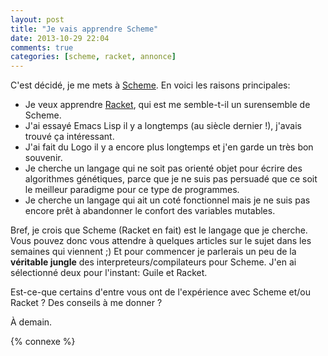 ```yaml
---
layout: post
title: "Je vais apprendre Scheme"
date: 2013-10-29 22:04
comments: true
categories: [scheme, racket, annonce]
---
```


C'est décidé, je me mets à [Scheme](http://en.wikipedia.org/wiki/Scheme_%28programming_language%29).
En voici les raisons principales:

- Je veux apprendre [Racket](http://racket-lang.org/), qui est me semble-t-il un surensemble de Scheme.
- J'ai essayé Emacs Lisp il y a longtemps (au siècle dernier !), 
  j'avais trouvé ça intéressant.
- J'ai fait du Logo il y a encore plus longtemps et j'en garde un très
  bon souvenir.
- Je cherche un langage qui ne soit pas orienté objet pour écrire des
  algorithmes génétiques, parce que je ne suis pas persuadé que ce soit
  le meilleur paradigme pour ce type de programmes.
- Je cherche un langage qui ait un coté fonctionnel mais je ne suis pas
  encore prêt à abandonner le confort des variables mutables.

<!-- more -->

Bref, je crois que Scheme (Racket en fait) est le langage que je cherche.
Vous pouvez donc vous attendre à quelques articles sur le sujet dans les
semaines qui viennent ;) Et pour commencer je parlerais un peu de la
**véritable jungle** des interpreteurs/compilateurs pour Scheme.
J'en ai sélectionné deux pour l'instant: Guile et Racket.

Est-ce-que certains d'entre vous ont de l'expérience avec Scheme et/ou
Racket ? Des conseils à me donner ?

À demain.

{% connexe %}



